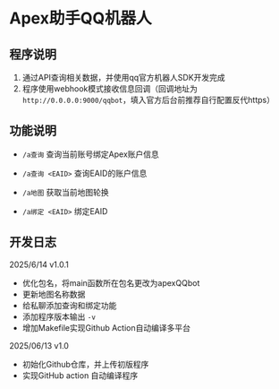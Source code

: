 # Apex助手QQ机器人

## 程序说明
1. 通过API查询相关数据，并使用qq官方机器人SDK开发完成
1. 程序使用webhook模式接收信息回调（回调地址为`http://0.0.0.0:9000/qqbot`，填入官方后台前推荐自行配置反代https）

## 功能说明

- `/a查询` 查询当前账号绑定Apex账户信息

- `/a查询 <EAID>` 查询EAID的账户信息

- `/a地图` 获取当前地图轮换

- `/a绑定 <EAID>` 绑定EAID

## 开发日志

2025/6/14 v1.0.1

- 优化包名，将main函数所在包名更改为apexQQbot
- 更新地图名称数据
- 给私聊添加查询和绑定功能
- 添加程序版本输出 `-v`
- 增加Makefile实现Github Action自动编译多平台

2025/06/13 v1.0

- 初始化Github仓库，并上传初版程序
- 实现GitHub action 自动编译程序
